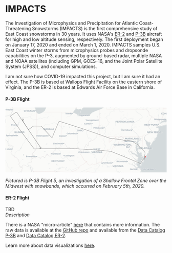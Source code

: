 # IMPACTS

The Investigation of Microphysics and Precipitation for Atlantic Coast-Threatening Snowstorms (IMPACTS) is the first comprehensive study of East Coast snowstorms in 30 years. It uses NASA's [ER-2](https://www.nasa.gov/centers/armstrong/news/FactSheets/FS-046-DFRC.html) and [P-3B](https://www.nasa.gov/mission_pages/icebridge/instruments/p3b.html) aircraft for high and low altitude sensing, respectively. The first deployment began on January 17, 2020 and ended on March 1, 2020. IMPACTS samples U.S. East Coast winter storms from microphysics probes and dropsonde capabilities on the P-3, augmented by ground-based radar, multiple NASA and NOAA satellites (including GPM, GOES-16, and the Joint Polar Satellite System (JPSS)), and computer simulations. 

I am not sure how COVID-19 impacted this project, but I am sure it had an effect. The P-3B is based at Wallops Flight Facility on the eastern shore of Virginia, and the ER-2 is based at Edwards Air Force Base in California.


#### P-3B Flight
![IMPACTS Flight 5 from Wallops to the midwest](https://raw.githubusercontent.com/alexkenan/nasa_impacts/main/img/flight5.png "Flight 5")

*Pictured is P-3B Flight 5, an investigation of a Shallow Frontal Zone over the Midwest with snowbands, which occurred on February 5th, 2020.*


#### ER-2 Flight
TBD  
*Description*

There is a NASA "micro-article" [here](https://ghrc.nsstc.nasa.gov/home/micro-articles/investigation-microphysics-and-precipitation-atlantic-coast-threatening-snowstorms) that contains more information. The raw data is available at the [GitHub repo](https://github.com/alexkenan/nasa_impacts/tree/main/datasets) and available from the [Data Catalog P-3B](https://catalog.data.gov/dataset/p-3-meteorological-and-navigation-data-impacts-v1) and [Data Catalog ER-2](https://catalog.data.gov/dataset/er-2-navigation-data-impacts-v1).

Learn more about data visualizations [here](https://www.alexkenan.com/pyviz/).
